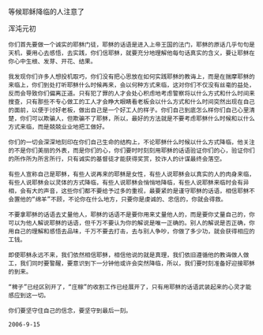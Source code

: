 等候耶稣降临的人注意了

浑沌元初


    你们首先要做一个诚实的耶稣门徒，耶稣的话语是进入上帝王国的法门，耶稣的原话几乎句句是天机，要用心去感悟，去实践，你们信耶稣，就要充分地理解他每句话真实的含义，要让耶稣在你心中生根、发芽、开花、结果。

    我发现你们许多人想投机取巧，你们没有把心思放在如何实践耶稣的教诲上，而是在揣摩耶稣的来临上，你们到处打听耶稣什么时候再来，会以何种方式来临，这对你们不仅没有丝毫的益处，反而会导致你们偏离正道。只有犯了罪的人才会处心积虑地考虑警察将以什么方式和什么时间来搜查，只有那些不专心做工的工人才会睁大眼睛看老板会以什么方式和什么时间突然出现在自己的面前，以便于讨好老板，做出自己是一个好工人的样子。你们自己到底怎么样你们自己心里清楚，你们可以欺骗人，但欺骗不了耶稣，所以，最好的方法就是不要考虑耶稣什么时候和以什么方式来临，而是兢兢业业地把工做好。

    你们的一切会深深地刻印在你们自己生命的结构上，不论耶稣什么时候以什么方式降临，他关注的不是你们美丽的外表，而是你们的心，你们要时时刻刻用耶稣的话语验证你们的心，验证你们的所作所为所言所行，只有诚实的基督徒才能获得奖赏，狡诈人的计谋最终会落空。

    有些人宣称自己是耶稣，有些人说再来的耶稣是女性，有些人说耶稣会以真实的人的肉身来临，有些人说耶稣会以灵体的方式降临，有些人说耶稣会悄悄地降临，有些人说耶稣来临时会有异相，会有大的声音，这些你们都不要给予过多的重视，最要紧的是谨守耶稣的话语，相信耶稣不会置他的“绵羊”不顾，不论你在什么地方，只要你是虔诚的、忠信的，你就会得救。

    不要拿耶稣的话语去丈量他人，耶稣的话语不是要你用来丈量他人的，而是要你丈量自己的，你可以为他人解说耶稣的话语，但千万不要认为你的解说是唯一正确的。别人的解说是否正确，你用自己的理解和感悟去品味，千万不要去打击，去与别人争吵，你做了多少功，就会获得相应的工钱。

    即使耶稣永远不来，我们依然相信耶稣，相信他说的就是真理，我们依旧遵循他的教诲做人做工，我们同时要警醒，要意识到下一分钟他或许会突然降临，所以，我们要时刻准备好迎接耶稣的到来。

    “稗子”已经区别开了，“庄稼”的收割工作已经展开了，只有用耶稣的话语武装起来的心灵才能感应到这一切。

    你们要坚守住自己的信念，要坚守到最后一刻。

    2006-9-15



